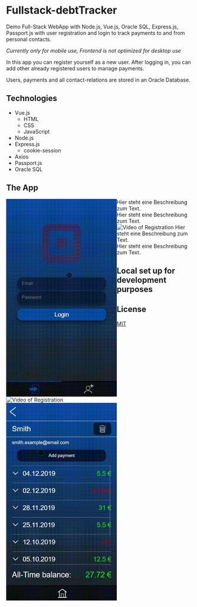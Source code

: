 # Fullstack-debtTracker
Demo Full-Stack WebApp with Node.js, Vue.js, Oracle SQL, Express.js, Passport.js with user registration and login to track payments to and from personal contacts.

_Currently only for mobile use, Frontend is not optimized for desktop use_

In this app you can register yourself as a new user. After logging in, you can add other already registered users to manage payments.

Users, payments and all contact-relations are stored in an Oracle Database.

## Technologies
* Vue.js
  * HTML
  * CSS
  * JavaScript
* Node.js
* Express.js
  * cookie-session
* Axios
* Passport.js
* Oracle SQL

## The App

<img src="/Frontend/src/assets/registration-cropped.gif" alt="Video of Registration" width="300" align="left">
Hier steht eine Beschreibung zum Text.

<br/>

<img src="/Frontend/src/assets/login & feed-cropped.gif" alt="Video of Registration" width="300" align="left"/>
Hier steht eine Beschreibung zum Text.

<img src="/Frontend/src/assets/Add & Delete-contact-cropped.gif" alt="Video of Registration" width="300"/>
Hier steht eine Beschreibung zum Text.<br/>

<img src="/Frontend/src/assets/Add-payment-cropped.gif" alt="Video of Registration" width="300" align="left"/>
Hier steht eine Beschreibung zum Text.<br/>

## Local set up for development purposes

## License
[MIT](https://choosealicense.com/licenses/mit/)
